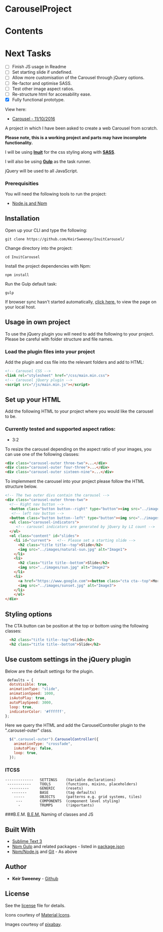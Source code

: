 # CarouselProject

# Contents

# Next Tasks

- [ ] Finish JS usage in Readme
- [ ] Set starting slide if undefined.
- [ ] Allow more customisation of the Carousel through jQuery options.
- [ ] Re-factor and optimise SASS.
- [ ] Test other image aspect ratios.
- [ ] Re-structure html for accesability ease.
- [x] Fully functional prototype.

View here:
* [Carousel - 11/10/2016](https://keirsweeney.github.io/InuitCarousel/dist/html/)

A project in which I have been asked to create a web Carousel from scratch.

**Please note, this is a working project and parts may have incomplete functionality.**

I will be using [**Inuit**](https://github.com/inuitcss/inuitcss) for the css styling along with [**SASS**](http://sass-lang.com/).

I will also be using [**Gulp**](http://gulpjs.com/) as the task runner.

jQuery will be used to all JavaScript.

### Prerequisities
You will need the following tools to run the project:
* [Node.js and Npm](https://nodejs.org/en/download/)

## Installation

Open up your CLI and type the following:
```
git clone https://github.com/KeirSweeney/InuitCarousel/
```
Change directory into the project:
```
cd InuitCarousel
```
Install the project dependencies with Npm:
```
npm install
```
Run the Gulp default task:
```
gulp
```
If browser sync hasn't started automatically, [click here.](http://localhost:3000) to view the page on your local host.

## Usage in own project

To use the jQuery plugin you will need to add the following to your project. Please be careful with folder structure and file names.

### Load the plugin files into your project
Add the plugin and css file into the relevant folders and add to HTML:
```html
<!-- Carousel CSS -->
<link rel="stylesheet" href="/css/main.min.css">
<!-- Carousel jQuery plugin -->
<script src="/js/main.min.js"></script>
```

## Set up your HTML
Add the following HTML to your project where you would like the carousel to be.

### Currently tested and supported aspect ratios:
* 3:2

To resize the carousel depending on the aspect ratio of your images, you can use one of the following classes:
```html
<div class="carousel-outer three-two">...</div>
<div class="carousel-outer four-three">...</div>
<div class="carousel-outer sixteen-nine">...</div>
```
To implemment the carousel into your project please follow the HTML structure below.

```html
<!-- The two outer divs contain the carousel -->
<div class="carousel-outer three-two">
  <!-- Right nav button -->
  <button class="button button--right" type="button"><img src="../images/icons/icon-arrow-right.svg"></button>
   <!-- left nav button -->
  <button class="button button--left" type="button"><img src="../images/icons/icon-arrow-left.svg"></button>
  <ul class="carousel-indicators">
     <!-- carousel indicators are generated by jQuery by LI count -->
  </ul>
  <ol class="content" id="slides">
    <li id="current">   <!-- Please set a starting slide -->
      <h2 class="title title--top">Slide</h2>
      <img src="../images/natural-sun.jpg" alt="Image1">
    </li>
    <li>
      <h2 class="title title--bottom">Slide</h2>
      <img src="../images/sun.jpg" alt="Image2">
    </li>
    <li>
      <a href="https://www.google.com"><button class="cta cta--top">More Info</button></a>
      <img src="../images/sunset.jpg" alt="Image3">
    </li>
    </ol>
</div>
```
## Styling options

The CTA button can be position at the top or bottom using the following classes:
```html
  <h2 class="title title--top">Slide</h2>
  <h2 class="title title--bottom">Slide</h2>
```

## Use custom settings in the jQuery plugin

Below are the default settings for the plugin.

```javascript
 defaults = {
  dotsVisible: true,
  animationType: "slide",
  animationSpeed: 1000,
  isAutoPlay: true,
  autoPlaySpeed: 3000,
  loop: true,
  indicatorColor: '#ffffff',
};
```
Here we query the HTML and add the CarouselController plugin to the ".carousel-outer" class.

```javascript
  $(".carousel-outer").CarouselController({
    animationType: "crossfade",
    isAutoPlay: false,
    loop: true,
  });
```

### ITCSS

    -------------   SETTINGS    (Variable declarations)
     -----------    TOOLS       (functions, mixins, placeholders)
      ---------     GENERIC     (resets)
       -------      BASE        (tag defaults)
        -----       OBJECTS     (patterns e.g. grid systems, tiles)
         ---        COMPONENTS  (component level styling)
          -         TRUMPS      (!importants)

###B.E.M.
[B.E.M.](https://en.bem.info/methodology/quick-start/)
Naming of classes and JS

## Built With
* [Sublime Text 3](https://www.sublimetext.com/3)
* [Npm Gulp](https://www.npmjs.com/package/gulp) and related packages - listed in [package.json](package.json)
* [Npm/Node.js](https://nodejs.org/en/download/) and [Git](https://git-scm.com/book/en/v2/Getting-Started-Installing-Git) - As above

## Author
* **Keir Sweeney** - [Github](https://github.com/KeirSweeney/)

## License
See the [license](LICENSE) file for details.

Icons courtesy of [Material Icons](https://design.google.com/icons/).

Images courtesy of [pixabay](https://pixabay.com/).

